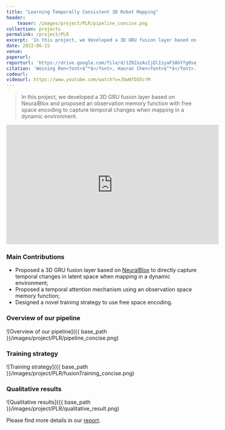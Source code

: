 ```yaml
---
title: "Learning Temporally Consistent 3D Robot Mapping"
header:
    teaser: /images/project/PLR/pipeline_concise.png
collection: projects
permalink: /project/PLR
excerpt: 'In this project, we developed a 3D GRU fusion layer based on NeuralBlox and proposed an observation memory function with free space encoding to capture temporal changes when mapping in a dynamic environment.'
date: 2022-06-15
venue:
paperurl:
reporturl: 'https://drive.google.com/file/d/1Z0ZazAsIjQlIzyaFS8GYfg0se_EKDFVp/view?usp=drive_link'
citation: 'Weining Ren<font>$^*$</font>, Haoran Chen<font>$^*$</font>. Supervised by Dr. Lukas Schmid and Prof. Jen Jen Chung.'
codeurl: 
videourl: https://www.youtube.com/watch?v=JOwWfDS5crM
---
```


> In this project, we developed a 3D GRU fusion layer based on NeuralBlox and proposed an observation memory function with free space encoding to capture temporal changes when mapping in a dynamic environment.

<iframe width="560" height="315" src="https://www.youtube.com/embed/JOwWfDS5crM?si=0EJfJAjaiKFXw2nJ" title="YouTube video player" frameborder="0" allow="accelerometer; autoplay; clipboard-write; encrypted-media; gyroscope; picture-in-picture; web-share" allowfullscreen></iframe>

### Main Contributions

* Proposed a 3D GRU fusion layer based on [NeuralBlox](https://github.com/ethz-asl/neuralblox) to directly capture temporal changes in latent space when mapping in a dynamic environment;
* Proposed a temporal attention mechanism using an observation space memory function;
* Designed a novel training strategy to use free space encoding.

### Overview of our pipeline
![Overview of our pipeline]({{ base_path }}/images/project/PLR/pipeline_concise.png)

### Training strategy
![Training strategy]({{ base_path }}/images/project/PLR/fusionTraining_concise.png)

### Qualitative results
![Qualitative results]({{ base_path }}/images/project/PLR/qualitative_result.png)

Please find more details in our [report](https://drive.google.com/file/d/1Z0ZazAsIjQlIzyaFS8GYfg0se_EKDFVp/view?usp=drive_link).